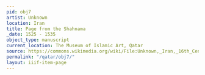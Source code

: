 ```yaml
---
pid: obj7
artist: Unknown
location: Iran
title: Page from the Shahnama
_date: 1525 - 1535
object_type: manuscript
current_location: The Museum of Islamic Art, Qatar
source: https://commons.wikimedia.org/wiki/File:Unknown,_Iran,_16th_Century_-_Page_from_the_Shahnama_-_Google_Art_Project.jpg
permalink: "/qatar/obj7/"
layout: iiif-item-page
---
```

